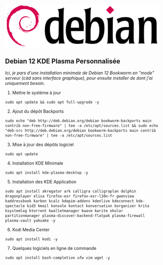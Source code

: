 <img src="./logo.png" />

## Debian 12 KDE Plasma Personnalisée

*Ici, je pars d'une installation minimale de Debian 12 Bookworm en "mode" serveur (càd sans interface graphique), pour ensuite installer de dont j'ai uniquement besoin.*

1. Mettre le système à jour
```
sudo apt update && sudo apt full-upgrade -y
```

2. Ajout du dépôt Backports
```
sudo echo "deb http://deb.debian.org/debian bookworm-backports main contrib non-free-firmware" | tee -a /etc/apt/sources.list && sudo echo "deb-src http://deb.debian.org/debian bookworm-backports main contrib non-free-firmware" | tee -a /etc/apt/sources.list
```

3. Mise à jour des dépôts logiciel
```
sudo apt update
```

4. Installation KDE Minimale
```
sudo apt install kde-plasma-desktop -y
```

5. Installation des KDE Application
```
sudo apt install akregator ark calligra calligraplan dolphin dragonplayer elisa firefox-esr firefox-esr-l10n-fr gwenview kaddressbook karbon kcalc kdepim-addons kdenlive kdeconnect kde-spectacle kid3 kmail konsole kontact konversation korganizer krita ksystemlog ktorrent kwalletmanager kwave kwrite okular partitionmanager plasma-discover-backend-flatpak plasma-firewall plasma-vault yakuake -y
```

6. Kodi Media Center
```
sudo apt install kodi -y
```

7. Quelques logiciels en ligne de commande
```
sudo apt install bash-completion ufw vim wget -y
```
